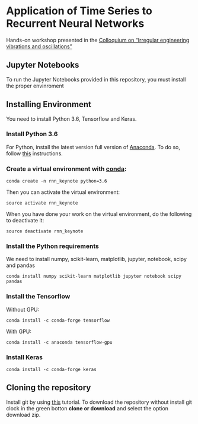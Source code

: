 # Application of Time Series to Recurrent Neural Networks

Hands-on workshop presented in the 
[Colloquium on “Irregular engineering vibrations and oscillations”](https://cgi.tu-harburg.de/~dynwww/cgi-bin/colloquium-2018/)


## Jupyter Notebooks

To run the Jupyter Notebooks provided in this repository, you must install the proper envinroment


## Installing Environment

You need to install Python 3.6, Tensorflow and Keras.

### Install Python 3.6

  For Python, install the latest version full version of [Anaconda](https://www.anaconda.com/download/). 
  To do so, follow [this](https://conda.io/docs/user-guide/install/index.html#) instructions.
  
### Create a virtual environment with [conda](https://conda.io/docs/user-guide/tasks/manage-environments.html):

```
conda create -n rnn_keynote python=3.6
```

Then you can activate the virtual environment:

```
source activate rnn_keynote
```

When you have done your work on the virtual environment, do the following to deactivate it:

```
source deactivate rnn_keynote
```

### Install the Python requirements

We need to install numpy, scikit-learn, matplotlib, jupyter, notebook, scipy and pandas

```
conda install numpy scikit-learn matplotlib jupyter notebook scipy pandas
```
### Install the Tensorflow

Without GPU:
```
conda install -c conda-forge tensorflow
```
With GPU:
```
conda install -c anaconda tensorflow-gpu
```
### Install Keras

```
conda install -c conda-forge keras 
```

## Cloning the repository

Install git by using [this](https://git-scm.com/book/en/v2/Getting-Started-Installing-Git) tutorial. 
To download the repository without install git clock in the green botton **clone or download** and select the option download zip.
